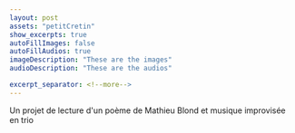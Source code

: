 ```yaml
---
layout: post
assets: "petitCretin"
show_excerpts: true
autoFillImages: false
autoFillAudios: true
imageDescription: "These are the images"
audioDescription: "These are the audios"

excerpt_separator: <!--more-->
---
```

Un projet de lecture d'un poème de Mathieu Blond et musique improvisée en trio
<!--more-->
